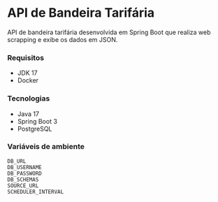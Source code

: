# API de Bandeira Tarifária 

API de bandeira tarifária desenvolvida em Spring Boot que realiza web scrapping e exibe os dados em JSON.

### Requisitos

* JDK 17
* Docker

### Tecnologias

* Java 17
* Spring Boot 3
* PostgreSQL 

### Variáveis de ambiente
```
DB_URL
DB_USERNAME
DB_PASSWORD
DB_SCHEMAS
SOURCE_URL
SCHEDULER_INTERVAL
```
